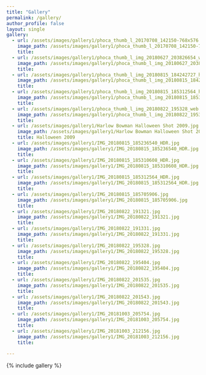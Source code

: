 ```yaml
---
title: "Gallery"
permalink: /gallery/
author_profile: false
layout: single
gallery:
  - url: /assets/images/gallery1/phoca_thumb_l_20170708_142150-768x576.jpg
    image_path: /assets/images/gallery1/phoca_thumb_l_20170708_142150-768x576.jpg
    title: 
  - url: /assets/images/gallery1/phoca_thumb_l_img_20180627_203826654_web-768x1024.jpg
    image_path: /assets/images/gallery1/phoca_thumb_l_img_20180627_203826654_web-768x1024.jpg
    title: 
  - url: /assets/images/gallery1/phoca_thumb_l_img_20180815_184242727_hdr_web.jpg
    image_path: /assets/images/gallery1/phoca_thumb_l_img_20180815_184242727_hdr_web.jpg
    title: 
  - url: /assets/images/gallery1/phoca_thumb_l_img_20180815_185312564_hdr_web-150x150.jpg
    image_path: /assets/images/gallery1/phoca_thumb_l_img_20180815_185312564_hdr_web-150x150.jpg
    title: 
  - url: /assets/images/gallery1/phoca_thumb_l_img_20180822_195328_web.jpg
    image_path: /assets/images/gallery1/phoca_thumb_l_img_20180822_195328_web.jpg
    title:
  - url: /assets/images/gallery1/Harlow Bowman Halloween Shot 2009.jpg
    image_path: /assets/images/gallery1/Harlow Bowman Halloween Shot 2009.jpg
    title: Halloween 2009
  - url: /assets/images/gallery1/IMG_20180815_185236540_HDR.jpg
    image_path: /assets/images/gallery1/IMG_20180815_185236540_HDR.jpg
    title:
  - url: /assets/images/gallery1/IMG_20180815_185310608_HDR.jpg
    image_path: /assets/images/gallery1/IMG_20180815_185310608_HDR.jpg
    title:
  - url: /assets/images/gallery1/IMG_20180815_185312564_HDR.jpg
    image_path: /assets/images/gallery1/IMG_20180815_185312564_HDR.jpg
    title:
  - url: /assets/images/gallery1/IMG_20180815_185705906.jpg
    image_path: /assets/images/gallery1/IMG_20180815_185705906.jpg
    title:
  - url: /assets/images/gallery1/IMG_20180822_191321.jpg
    image_path: /assets/images/gallery1/IMG_20180822_191321.jpg
    title:
  - url: /assets/images/gallery1/IMG_20180822_191331.jpg
    image_path: /assets/images/gallery1/IMG_20180822_191331.jpg
    title:
  - url: /assets/images/gallery1/IMG_20180822_195328.jpg
    image_path: /assets/images/gallery1/IMG_20180822_195328.jpg
    title:
  - url: /assets/images/gallery1/IMG_20180822_195404.jpg
    image_path: /assets/images/gallery1/IMG_20180822_195404.jpg
    title:
  - url: /assets/images/gallery1/IMG_20180822_201535.jpg
    image_path: /assets/images/gallery1/IMG_20180822_201535.jpg
    title:
  - url: /assets/images/gallery1/IMG_20180822_201543.jpg
    image_path: /assets/images/gallery1/IMG_20180822_201543.jpg
    title:
  - url: /assets/images/gallery1/IMG_20181003_205754.jpg
    image_path: /assets/images/gallery1/IMG_20181003_205754.jpg
    title:
  - url: /assets/images/gallery1/IMG_20181003_212156.jpg
    image_path: /assets/images/gallery1/IMG_20181003_212156.jpg
    title:
    
---
```


{% include gallery %}
